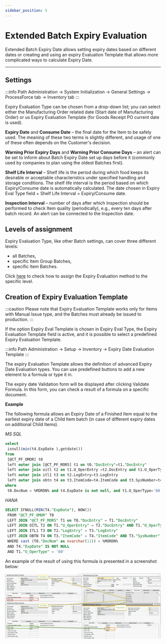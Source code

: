 ```yaml
---
sidebar_position: 5
---
```


# Extended Batch Expiry Evaluation

Extended Batch Expiry Date allows setting expiry dates based on different dates or creating and using an expiry Evaluation Template that allows more complicated ways to calculate Expiry Date.

---

## Settings

:::info Path
    Administration → System Initialization → General Settings → ProcessForce tab → Inventory tab
:::

Expiry Evaluation Type can be chosen from a drop-down list; you can select either the Manufacturing Order related date (Start date of Manufacturing Order) or us Expiry Evaluation Template (for Goods Receipt PO current date is used).

**Expiry Date** and **Consume Date** – the final date for the Item to be safely used. The meaning of these two terms is slightly different, and usage of one of these often depends on the Customer's decision.

**Warning Prior Expiry Days** and **Warning Prior Consume Days** – an alert can be set to inform about Batch Expiry Date set up days before it (commonly used by companies to plan using the oldest Batches first).

**Shelf Life Interval** – Shelf life is the period during which food keeps its desirable or acceptable characteristics under specified handling and storage conditions. The shelf life interval is the period based on which Expiry/Consume date is automatically calculated. The date chosen in Expiry Eval Type field + Shelf Life Interval = Expiry/Consume date.

**Inspection Interval** – number of days after which Inspection should be performed to check Item quality (periodically), e.g., every ten days after batch record. An alert can be connected to the Inspection date.

## Levels of assignment

Expiry Evaluation Type, like other Batch settings, can cover three different levels:

- all Batches,
- specific Item Group Batches,
- specific Item Batches.

Click [here](./batch-control-general-settings.md) to check how to assign the Expiry Evaluation method to the specific level.

## Creation of Expiry Evaluation Template

:::caution
    Please note that Expiry Evaluation Template works only for Items with Manual Issue type, and the Batches must already be issued to production.
:::

If the option Expiry Eval Template is chosen in Expiry Eval Type, the Expiry Evaluation Template field is active, and it is possible to select a predefined Expiry Evaluation Template.

:::info Path
    Administration → Setup → Inventory → Expiry Date Evaluation Template
:::

The expiry Evaluation Template allows the definition of advanced Expiry Date Evaluation types. You can use predefined buttons to add a new element to a formula or type it in.

The expiry date Validation form will be displayed after clicking Validate Formula. In this form, you can check a result of a formula on a specific document.

**Example**

The following formula allows an Expiry Date of a Finished Item equal to the earliest expiry date of a Child Item batch (in case of different expiry dates on additional Child Items).

_MS SQL_

```sql
select
 isnull(min(t4.ExpDate ),getdate())
from
 [@CT_PF_OMOR] t0
 left outer join [@CT_PF_MOR5] t1 on t0."DocEntry"=t1."DocEntry"
 left outer join oitl t2 on t1.U_OperEntry =t2.DocEntry and t1.U_OperType=t2.DocType
 left outer join itl1 t3 on t2.LogEntry=t3.LogEntry
 left outer join obtn t4 on t3.ItemCode=t4.ItemCode and t3.SysNumber=t4.SysNumber
where
 t0.DocNum = %MORDN% and t4.ExpDate is not null, and t1.U_OperType='60'
```

_HANA_

```sql
SELECT IFNULL(MIN(T4."ExpDate"), NOW())
 FROM "@CT_PF_OMOR" T0
 LEFT JOIN "@CT_PF_MOR5" T1 on T0."DocEntry" = T1."DocEntry"
 LEFT JOIN OITL T2 ON T1."U_OperEntry" = T2."DocEntry" AND T1."U_OperType" = T2."DocType"
 LEFT JOIN ITL1 T3 ON T2."LogEntry" = T3."LogEntry"
 LEFT JOIN OBTN T4 ON T3."ItemCode" = T4."ItemCode" AND T3."SysNumber" = T4."SysNumber"
 WHERE cast (T0."DocNum" as nvarchar(11)) = %MORDN%
 AND T4."ExpDate" IS NOT NULL
 AND T1."U_OperType" = '60'
```

An example of the result of using this formula is presented in a screenshot below:

![Item Child Expiry Date](./media/extended-batch-expiry-evaluation/item-child-expiry-date.webp)
